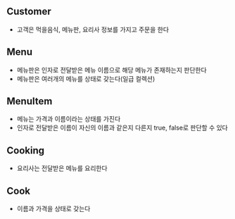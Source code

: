 ## Customer
- 고객은 먹을음식, 메뉴판, 요리사 정보를 가지고 주문을 한다

## Menu
- 메뉴판은 인자로 전달받은 메뉴 이름으로 해당 메뉴가 존재하는지 판단한다
- 메뉴판은 여러개의 메뉴를 상태로 갖는다(일급 컬렉션)

## MenuItem
- 메뉴는 가격과 이름이라는 상태를 가진다
- 인자로 전달받은 이름이 자신의 이름과 같은지 다른지 true, false로 판단할 수 있다

## Cooking
- 요리사는 전달받은 메뉴를 요리한다

## Cook
- 이름과 가격을 상태로 갖는다
